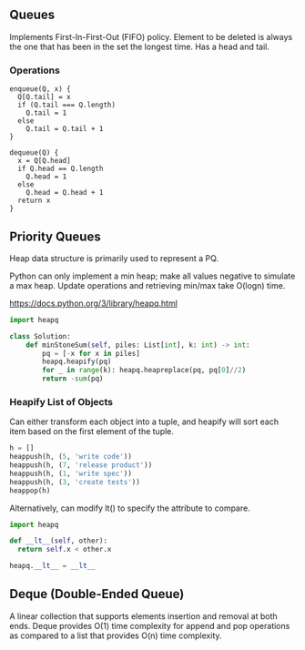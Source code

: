 ## Queues

Implements First-In-First-Out (FIFO) policy. Element to be deleted is always the one that has been in the set the longest time. Has a head and tail.

### Operations

```
enqueue(Q, x) {
  Q[Q.tail] = x
  if (Q.tail === Q.length)
    Q.tail = 1
  else
    Q.tail = Q.tail + 1
}

dequeue(Q) {
  x = Q[Q.head]
  if Q.head == Q.length
    Q.head = 1
  else
    Q.head = Q.head + 1
  return x
}
```

## Priority Queues

Heap data structure is primarily used to represent a PQ.

Python can only implement a min heap; make all values negative to simulate a max heap. Update operations and retrieving min/max take O(logn) time.

https://docs.python.org/3/library/heapq.html

```py
import heapq

class Solution:
    def minStoneSum(self, piles: List[int], k: int) -> int:
        pq = [-x for x in piles]
        heapq.heapify(pq)
        for _ in range(k): heapq.heapreplace(pq, pq[0]//2)
        return -sum(pq)
```

### Heapify List of Objects

Can either transform each object into a tuple, and heapify will sort each item based on the first element of the tuple.

```py
h = []
heappush(h, (5, 'write code'))
heappush(h, (7, 'release product'))
heappush(h, (1, 'write spec'))
heappush(h, (3, 'create tests'))
heappop(h)
```

Alternatively, can modify lt() to specify the attribute to compare.

```py
import heapq

def __lt__(self, other):
  return self.x < other.x

heapq.__lt__ = __lt__
```

## Deque (Double-Ended Queue)

A linear collection that supports elements insertion and removal at both ends. Deque provides O(1) time complexity for append and pop operations as compared to a list that provides O(n) time complexity.
